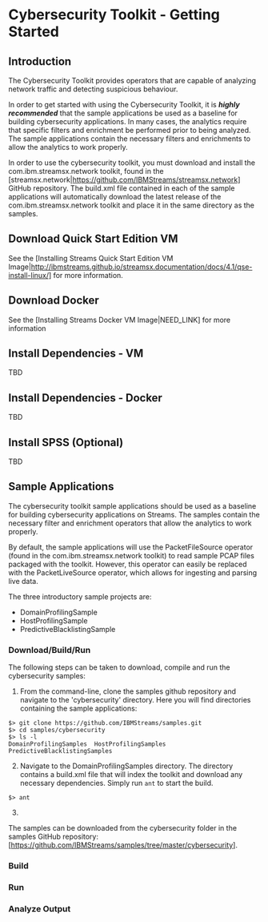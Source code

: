 # Cybersecurity Toolkit - Getting Started

## Introduction
The Cybersecurity Toolkit provides operators that are capable of analyzing network traffic and detecting suspicious behaviour.

In order to get started with using the Cybersecurity Toolkit, it is ***highly recommended*** that the sample applications be used as a baseline for building cybersecurity applications. In many cases, the analytics require that specific filters and enrichment be performed prior to being analyzed. The sample applications contain the necessary filters and enrichments to allow the analytics to work properly. 

In order to use the cybersecurity toolkit, you must download and install the com.ibm.streamsx.network toolkit, found in the [streamsx.network|https://github.com/IBMStreams/streamsx.network] GitHub repository. The build.xml file contained in each of the sample applications will automatically download the latest release of the com.ibm.streamsx.network toolkit and place it in the same directory as the samples. 


## Download Quick Start Edition VM
See the [Installing Streams Quick Start Edition VM Image|http://ibmstreams.github.io/streamsx.documentation/docs/4.1/qse-install-linux/] for more information.

## Download Docker
See the [Installing Streams Docker VM Image|NEED_LINK] for more information

## Install Dependencies - VM
TBD

## Install Dependencies - Docker
TBD

## Install SPSS (Optional)
TBD

## Sample Applications
The cybersecurity toolkit sample applications should be used as a baseline for building cybersecurity applications on Streams. The samples contain the necessary filter and enrichment operators that allow the analytics to work properly. 

By default, the sample applications will use the PacketFileSource operator (found in the com.ibm.streamsx.network toolkit) to read sample PCAP files packaged with the toolkit. However, this operator can easily be replaced with the PacketLiveSource operator, which allows for ingesting and parsing live data. 

The three introductory sample projects are: 
 - DomainProfilingSample
 - HostProfilingSample
 - PredictiveBlacklistingSample

### Download/Build/Run
The following steps can be taken to download, compile and run the cybersecurity samples:

 1. From the command-line, clone the samples github repository and navigate to the 'cybersecurity' directory. Here you will find directories containing the sample applications:
 
 ```
 $> git clone https://github.com/IBMStreams/samples.git
 $> cd samples/cybersecurity
 $> ls -l
 DomainProfilingSamples  HostProfilingSamples  PredictiveBlacklistingSamples
 ```
 
 2. Navigate to the DomainProfilingSamples directory. The directory contains a build.xml file that will index the toolkit and download any necessary dependencies. Simply run `ant` to start the build.

```
$> ant 
```
 
 3. 
 
 

The samples can be downloaded from the cybersecurity folder in the samples GitHub repository: [https://github.com/IBMStreams/samples/tree/master/cybersecurity].







### Build

### Run

### Analyze Output

